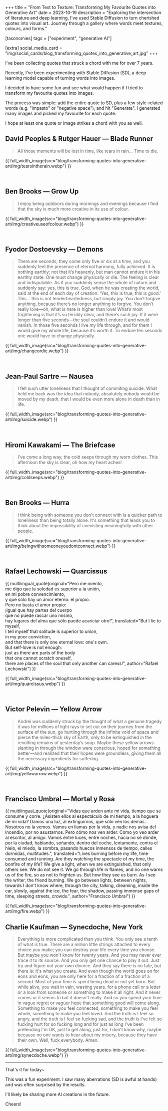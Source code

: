 +++
title = "From Text to Texture: Transforming My Favourite Quotes into Generative Art"
date = 2023-10-19
description = "Exploring the intersection of literature and deep learning, I've used Stable Diffusion to turn cherished quotes into visual art. Journey through a gallery where words meet textures, colours, and forms."

[taxonomies]
tags = ["experiment", "generative AI"]

[extra]
social_media_card = "img/social_cards/blog_transforming_quotes_into_generative_art.jpg"
+++

I've been collecting quotes that struck a chord with me for over 7 years.

Recently, I've been experimenting with Stable Diffusion (SD), a deep learning model capable of turning words into images.

I decided to have some fun and see what would happen if I tried to transform my favourite quotes into images.

The process was simple: add the entire quote to SD, plus a few style-related words (e.g. "impasto" or "negative space"), and hit "Generate". I generated many images and picked my favourite for each quote.

I hope at least one quote or image strikes a chord with you as well.

## David Peoples & Rutger Hauer — Blade Runner

> All those moments will be lost in time, like tears in rain… Time to die.

{{ full_width_image(src="blog/transforming-quotes-into-generative-art/img/tearsintherain.webp") }}

<br>

## Ben Brooks — Grow Up

> I enjoy being outdoors during mornings and evenings because I find that the sky is much more creative in its use of colour.

{{ full_width_image(src="blog/transforming-quotes-into-generative-art/img/creativeuseofcolour.webp") }}

<br>

## Fyodor Dostoevsky — Demons

> There are seconds, they come only five or six at a time, and you suddenly feel the presence of eternal harmony, fully achieved. It is nothing earthly; not that it’s heavenly, but man cannot endure it in his earthly state. One must change physically or die. The feeling is clear and indisputable. As if you suddenly sense the whole of nature and suddenly say: yes, this is true. God, when he was creating the world, said at the end of each day of creation: ‘Yes, this is true, this is good.’ This… this is not tenderheartedness, but simply joy. You don’t forgive anything, because there’s no longer anything to forgive. You don’t really love—oh, what is here is higher than love! What’s most frightening is that it’s so terribly clear, and there’s such joy. If it were longer than five seconds—the soul couldn’t endure it and would vanish. In those five seconds I live my life through, and for them I would give my whole life, because it’s worth it. To endure ten seconds one would have to change physically.

{{ full_width_image(src="blog/transforming-quotes-into-generative-art/img/changeordie.webp") }}

<br>

## Jean-Paul Sartre — Nausea

> I felt such utter loneliness that I thought of commiting suicide. What held me back was the idea that nobody, absolutely nobody would be moved by my death, that I would be even more alone in death than in life.

{{ full_width_image(src="blog/transforming-quotes-into-generative-art/img/suicide.webp") }}

<br>

## Hiromi Kawakami — The Briefcase

> I've come a long way, the cold seeps through my worn clothes. This afternoon the sky is clear, oh how my heart aches!

{{ full_width_image(src="blog/transforming-quotes-into-generative-art/img/coldseeps.webp") }}

<br>

## Ben Brooks — Hurra

> I think being with someone you don't connect with is a quicker path to loneliness than being totally alone. It's something that leads you to think about the impossibility of coexisting meaningfully with other people.

{{ full_width_image(src="blog/transforming-quotes-into-generative-art/img/beingwithsomeoneyoudontconnect.webp") }}

<br>

## Rafael Lechowski — Quarcissus

{{ multilingual_quote(original="Pero me miento,<br>
me digo que la soledad es superior a la unión,<br>
en mi pobre convencimiento,<br>
y que sólo hay un amor eterno: el propio.<br>
Pero no basta el amor propio:<br>
¡igual que hay partes del cuerpo<br>
que no puede rascar uno mismo,<br>
hay lugares del alma que sólo puede acariciar otro!",
translated="But I lie to myself,<br>
I tell myself that solitude is superior to union,<br>
in my poor conviction,<br>
and that there is only one eternal love: one's own.<br>
But self-love is not enough:<br>
just as there are parts of the body<br>
that one cannot scratch oneself,<br>
there are places of the soul that only another can caress!", author="Rafael Lechowski") }}

{{ full_width_image(src="blog/transforming-quotes-into-generative-art/img/quarcissus.webp") }}

<br>

## Victor Pelevin — Yellow Arrow

> Andrei was suddenly struck by the thought of what a genuine tragedy it was for millions of light rays to set out on their journey from the surface of the sun, go hurtling through the infinite void of space and pierce the miles-thick sky of Earth, only to be extinguished in the revolting remains of yesterday’s soup. Maybe these yellow arrows slanting in through the window were conscious, hoped for something better—and realized that their hopes were groundless, giving them all the necessary ingredients for suffering.

{{ full_width_image(src="blog/transforming-quotes-into-generative-art/img/yellowarrow.webp") }}

<br>

## Francisco Umbral — Mortal y Rosa

{{ multilingual_quote(original="Vidas que arden ante mi vida, tiempo que se consume y corre. ¿Asisten ellos al espectáculo de mi tiempo, a la hoguera de mi vida? Damos una luz, al extinguirnos, que sólo ven los demás. Nosotros no la vemos. Vamos en llamas por la vida, y nadie nos avisa del incendio, por no asustarnos. Pero cómo nos ven arder. Como yo veo arder al escritor, al amigo. Vamos entre luces, entre noches, hacia no sé dónde, por la ciudad, hablando, soñando, dentro del coche, lentamente, contra el hielo, el miedo, la sombra, pasando huecos inmensos de tiempo, calles dormidas, multitudes.", translated="Lives burning before my life, time consumed and running. Are they watching the spectacle of my time, the bonfire of my life? We give a light, when we are extinguished, that only others see. We do not see it. We go through life in flames, and no one warns us of the fire, so as not to frighten us. But how they see us burn. As I see the writer, the friend burning. We go between lights, between nights, towards I don't know where, through the city, talking, dreaming, inside the car, slowly, against the ice, the fear, the shadow, passing immense gaps of time, sleeping streets, crowds.", author="Francisco Umbral") }}

{{ full_width_image(src="blog/transforming-quotes-into-generative-art/img/fire.webp") }}

## Charlie Kaufman — Synecdoche, New York

> Everything is more complicated than you think. You only see a tenth of what is true. There are a million little strings attached to every choice you make; you can destroy your life every time you choose. But maybe you won't know for twenty years. And you may never ever trace it to its source. And you only get one chance to play it out. Just try and figure out your own divorce. And they say there is no fate, but there is: it's what you create. And even though the world goes on for eons and eons, you are only here for a fraction of a fraction of a second. Most of your time is spent being dead or not yet born. But while alive, you wait in vain, wasting years, for a phone call or a letter or a look from someone or something to make it all right. And it never comes or it seems to but it doesn't really. And so you spend your time in vague regret or vaguer hope that something good will come along. Something to make you feel connected, something to make you feel whole, something to make you feel loved. And the truth is I feel so angry, and the truth is I feel so fucking sad, and the truth is I've felt so fucking hurt for so fucking long and for just as long I've been pretending I'm OK, just to get along, just for, I don't know why, maybe because no one wants to hear about my misery, because they have their own. Well, fuck everybody. Amen.

{{ full_width_image(src="blog/transforming-quotes-into-generative-art/img/synecdoche.webp") }}

---

That's it for today~

This was a fun experiment. I saw many aberrations (SD is awful at hands) and was often surprised by the results.

I'll likely be sharing more AI creations in the future.

Cheers!
